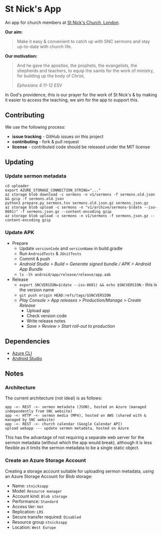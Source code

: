 # St Nick's App

An app for church members at [St Nick's Church, London](https://www.stnickschurch.org.uk/).

**Our aim:**
> Make it easy & convenient to catch up with SNC sermons and stay up-to-date with church life.

**Our motivation:**
> And he gave the apostles, the prophets, the evangelists, the shepherds and teachers, to equip the saints for the work of ministry, for building up the body of Christ,
>
> _Ephesians 4:11-12 ESV_

In God's providence, this is our prayer for the work of St Nick's & by making it easier to access the teaching, we aim for the app to support this.


## Contributing

We use the following process:

 - **issue tracking** - GitHub issues on this project
 - **contributing** - fork & pull request
 - **license** - contributed code should be released under the MIT license


## Updating

### Update sermon metadata

    cd uploader
    export AZURE_STORAGE_CONNECTION_STRING="..."
    az storage blob download -c sermons -n v1/sermons -f sermons.old.json && gzip -f sermons.old.json
    python3 prepare.py sermons.tsv sermons.old.json.gz sermons.json.gz
    az storage blob upload -c sermons -n "v1/archive/sermons-$(date --iso-8601)" -f sermons.json.gz --content-encoding gzip
    az storage blob upload -c sermons -n v1/sermons -f sermons.json.gz --content-encoding gzip

### Update APK

 - Prepare
   - Update `versionCode` and `versionName` in build.gradle
   - Run `AndroidTests` & `JUnitTests`
   - Commit & push
   - _Android Studio > Build > Generate signed bundle / APK > Android App Bundle_
   - `ls -lh android/app/release/release/app.aab`
 - Release
   - `export SNCVERSION=$(date --iso-8601) && echo $SNCVERSION` - this is the version name
   - `git push origin HEAD:refs/tags/$SNCVERSION`
   - _Play Console > App releases > Production/Manage > Create Release_
     - Upload app
     - Check version code
     - Write release notes
     - _Save > Review > Start roll-out to production_


## Dependencies

 - [Azure CLI](https://docs.microsoft.com/en-us/cli/azure/install-azure-cli?view=azure-cli-latest)
 - [Android Studio](https://developer.android.com/studio)


## Notes

### Architecture

The current architecture (not ideal) is as follows:

    app -<- REST -<- sermon metadata (JSON), hosted on Azure (managed independently from SNC website)
    app -<- HTTP -<- sermon media (MP4), hosted on AWS (shared with & managed by SNC website)
    app -<- REST -<- church calendar (Google Calendar API)
    upload webapp --- update sermon metadata, hosted on Azure

This has the advantage of not requiring a separate web server for the sermon metadata (without which the app would break), although it is less flexible as it limits the sermon metadata to be a single static object.

### Create an Azure Storage Account

Creating a storage account suitable for uploading sermon metadata, using an Azure Storage Account for Blob storage:

 - Name: `stnicksapp`
 - Model: `Resource manager`
 - Account kind: `Blob storage`
 - Performance: `Standard`
 - Access tier: `Hot`
 - Replication: `LRS`
 - Secure transfer required: `Disabled`
 - Resource group `stnicksapp`
 - Location: `West Europe`

